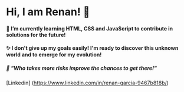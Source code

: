# Hi, I am Renan! 👋

<!--
**toddynan/toddynan** is a ✨ _special_ ✨ repository because its `README.md` (this file) appears on your GitHub profile.

Here are some ideas to get you started:

- 🔭 I’m currently working on ...
- 🌱 I’m currently learning ...
- 👯 I’m looking to collaborate on ...
- 🤔 I’m looking for help with ...
- 💬 Ask me about ...
- 📫 How to reach me: ...
- 😄 Pronouns: ...
- ⚡ Fun fact: ...
-->
#### 🌱 I’m currently learning HTML, CSS and JavaScript to contribute in solutions for the future!

#### ✨ I don't give up my goals easily! I'm ready to discover this unknown world and to emerge for my evolution!

##### 💬 "Who takes more risks improve the chances to get there!"

[Linkedin] (https://www.linkedin.com/in/renan-garcia-9467b818b/)
